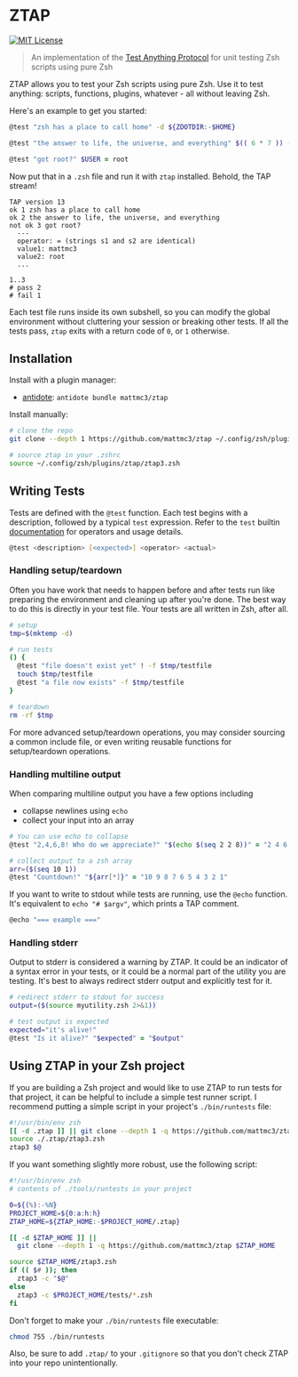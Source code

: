 # ZTAP

[![MIT License](https://img.shields.io/badge/license-MIT-007EC7.svg)](/LICENSE)

> An implementation of the [Test Anything Protocol][tap] for unit testing Zsh scripts
using pure Zsh

ZTAP allows you to test your Zsh scripts using pure Zsh. Use it to test anything:
scripts, functions, plugins, whatever - all without leaving Zsh.

Here's an example to get you started:

```zsh
@test "zsh has a place to call home" -d ${ZDOTDIR:-$HOME}

@test "the answer to life, the universe, and everything" $(( 6 * 7 )) -eq 42

@test "got root?" $USER = root
```

Now put that in a `.zsh` file and run it with `ztap` installed.
Behold, the TAP stream!

```console
TAP version 13
ok 1 zsh has a place to call home
ok 2 the answer to life, the universe, and everything
not ok 3 got root?
  ---
  operator: = (strings s1 and s2 are identical)
  value1: mattmc3
  value2: root
  ...

1..3
# pass 2
# fail 1
```

Each test file runs inside its own subshell, so you can modify the global environment
without cluttering your session or breaking other tests. If all the tests pass, `ztap`
exits with a return code of `0`, or `1` otherwise.

## Installation

Install with a plugin manager:

- [antidote][antidote]: `antidote bundle mattmc3/ztap`

Install manually:

```zsh
# clone the repo
git clone --depth 1 https://github.com/mattmc3/ztap ~/.config/zsh/plugins/ztap

# source ztap in your .zshrc
source ~/.config/zsh/plugins/ztap/ztap3.zsh
```

## Writing Tests

Tests are defined with the `@test` function. Each test begins with a description,
followed by a typical `test` expression. Refer to the `test` builtin
[documentation](http://zsh.sourceforge.net/Doc/Release/Conditional-Expressions.html) for
operators and usage details.

```zsh
@test <description> [<expected>] <operator> <actual>
```

### Handling setup/teardown

Often you have work that needs to happen before and after tests run like preparing the
environment and cleaning up after you're done. The best way to do this is directly in
your test file. Your tests are all written in Zsh, after all.

```zsh
# setup
tmp=$(mktemp -d)

# run tests
() {
  @test "file doesn't exist yet" ! -f $tmp/testfile
  touch $tmp/testfile
  @test "a file now exists" -f $tmp/testfile
}

# teardown
rm -rf $tmp
```

For more advanced setup/teardown operations, you may consider sourcing a common include
file, or even writing reusable functions for setup/teardown operations.

### Handling multiline output

When comparing multiline output you have a few options including

- collapse newlines using `echo`
- collect your input into an array

```zsh
# You can use echo to collapse
@test "2,4,6,8! Who do we appreciate?" "$(echo $(seq 2 2 8))" = "2 4 6 8"

# collect output to a zsh array
arr=($(seq 10 1))
@test "Countdown!" "${arr[*]}" = "10 9 8 7 6 5 4 3 2 1"
```

If you want to write to stdout while tests are running, use the `@echo` function.
It's equivalent to `echo "# $argv"`, which prints a TAP comment.

```zsh
@echo "=== example ==="
```

### Handling stderr

Output to stderr is considered a warning by ZTAP. It could be an indicator of a syntax
error in your tests, or it could be a normal part of the utility you are testing. It's
best to always redirect stderr output and explicitly test for it.

```zsh
# redirect stderr to stdout for success
output=($(source myutility.zsh 2>&1))

# test output is expected
expected="it's alive!"
@test "Is it alive?" "$expected" = "$output"
```

## Using ZTAP in your Zsh project

If you are building a Zsh project and would like to use ZTAP to run tests for that
project, it can be helpful to include a simple test runner script. I recommend putting
a simple script in your project's `./bin/runtests` file:

```zsh
#!/usr/bin/env zsh
[[ -d .ztap ]] || git clone --depth 1 -q https://github.com/mattmc3/ztap .ztap
source ./.ztap/ztap3.zsh
ztap3 $@
```

If you want something slightly more robust, use the following script:

```zsh
#!/usr/bin/env zsh
# contents of ./tools/runtests in your project

0=${(%):-%N}
PROJECT_HOME=${0:a:h:h}
ZTAP_HOME=${ZTAP_HOME:-$PROJECT_HOME/.ztap}

[[ -d $ZTAP_HOME ]] ||
  git clone --depth 1 -q https://github.com/mattmc3/ztap $ZTAP_HOME

source $ZTAP_HOME/ztap3.zsh
if (( $# )); then
  ztap3 -c "$@"
else
  ztap3 -c $PROJECT_HOME/tests/*.zsh
fi
```

Don't forget to make your `./bin/runtests` file executable:

```zsh
chmod 755 ./bin/runtests
```

Also, be sure to add `.ztap/` to your `.gitignore` so that you don't check ZTAP into
your repo unintentionally.

[tap]: https://testanything.org
[antidote]: https://github.com/mattmc3/antidote
